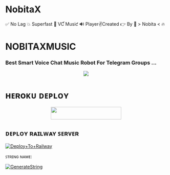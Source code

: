 # NobitaX
✅ No Lag 💥 Superfast 🌟 VƇ ️Musiƈ 🔊 Player✌️Created 👉 By 💞 > Nobita &lt; 🔥

# NOBITAXMUSIC

### Best Smart Voice Chat Music Robot For Telegram Groups ...


<p align="center"><a href="https://t.me/NobitaShizuka07"><img src="https://te.legra.ph/file/ba422a1d72c869d0de296.jpg"></a></p>


# ʜᴇʀoᴋᴜ ᴅᴇᴘʟᴏʏ
<p align="center"><a href="https://heroku.com/deploy?template=https://github.com/NobitaShizuka07/NobitaMusicX"> <img src="https://img.shields.io/badge/Deploy%20To%20Heroku-grey?style=for-the-badge&logo=heroku" width="220" height="38.45"/></a></p>

## ᴅᴇᴘʟᴏʏ ʀᴀɪʟᴡᴀʏ ꜱᴇʀᴠᴇʀ </h4>

[![Deploy+To+Railway](https://railway.app/button.svg)](https://railway.app/new/template?template=https://github.com/NobitaShizuka07/NobitaMusicX&envs=SESSION_NAME,BOT_TOKEN,BOT_NAME,API_ID,API_HASH,SUDO_USERS,DURATION_LIMIT)


ꜱᴛʀɪɴɢ ɴᴀᴍᴇ:

[![GenerateString](https://img.shields.io/badge/repl.it-generateString-brown)](https://replit.com/@HEXOROP/eSportMusic)


